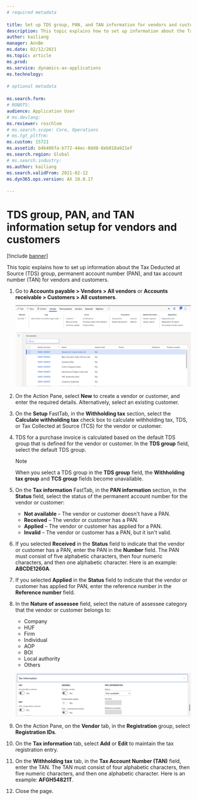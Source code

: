```yaml
---
# required metadata

title: Set up TDS group, PAN, and TAN information for vendors and customers
description: This topic explains how to set up information about the Tax Deducted at Source (TDS) group, permanent account number (PAN), and tax account number (TAN) for vendors and customers.
author: kailiang
manager: AnnBe
ms.date: 02/12/2021
ms.topic: article
ms.prod: 
ms.service: dynamics-ax-applications
ms.technology: 

# optional metadata

ms.search.form: 
# ROBOTS: 
audience: Application User
# ms.devlang: 
ms.reviewer: roschlom
# ms.search.scope: Core, Operations
# ms.tgt_pltfrm: 
ms.custom: 15721
ms.assetid: b4b406fa-b772-44ec-8dd8-8eb818a921ef
ms.search.region: Global
# ms.search.industry: 
ms.author: kailiang
ms.search.validFrom: 2021-02-12
ms.dyn365.ops.version: AX 10.0.17

---
```


# TDS group, PAN, and TAN information setup for vendors and customers

[!include [banner](../includes/banner.md)]

This topic explains how to set up information about the Tax Deducted at Source (TDS) group, permanent account number (PAN), and tax account number (TAN) for vendors and customers.

1. Go to **Accounts payable \> Vendors \> All vendors** or **Accounts receivable \> Customers \> All customers**.

    [![All vendors page](./media/apac-ind-TDS-55.png)](./media/apac-ind-TDS-55.png)

2. On the Action Pane, select **New** to create a vendor or customer, and enter the required details. Alternatively, select an existing customer.
3. On the **Setup** FastTab, in the **Withholding tax** section, select the **Calculate withholding tax** check box to calculate withholding tax, TDS, or Tax Collected at Source (TCS) for the vendor or customer.
4. TDS for a purchase invoice is calculated based on the default TDS group that is defined for the vendor or customer. In the **TDS group** field, select the default TDS group.

    > [!NOTE]
    > When you select a TDS group in the **TDS group** field, the **Withholding tax group** and **TCS group** fields become unavailable.

5. On the **Tax information** FastTab, in the **PAN information** section, in the **Status** field, select the status of the permanent account number for the vendor or customer:

    - **Not available** – The vendor or customer doesn't have a PAN.
    - **Received** – The vendor or customer has a PAN.
    - **Applied** – The vendor or customer has applied for a PAN.
    - **Invalid** – The vendor or customer has a PAN, but it isn't valid.

6. If you selected **Received** in the **Status** field to indicate that the vendor or customer has a PAN, enter the PAN in the **Number** field. The PAN must consist of five alphabetic characters, then four numeric characters, and then one alphabetic character. Here is an example: **ABCDE1260A**.
7. If you selected **Applied** in the **Status** field to indicate that the vendor or customer has applied for PAN, enter the reference number in the **Reference number** field.
8. In the **Nature of assessee** field, select the nature of assessee category that the vendor or customer belongs to:

    - Company
    - HUF
    - Firm
    - Individual
    - AOP
    - BOI
    - Local authority
    - Others

    [![Tax information FastTab](./media/apac-ind-TDS-56.png)](./media/apac-ind-TDS-56.png)

9. On the Action Pane, on the **Vendor** tab, in the **Registration** group, select **Registration IDs**.
10. On the **Tax information** tab, select **Add** or **Edit** to maintain the tax registration entry.
11. On the **Withholding tax** tab, in the **Tax Account Number (TAN)** field, enter the TAN. The TAN must consist of four alphabetic characters, then five numeric characters, and then one alphabetic character. Here is an example: **AFGH54821T**.
12. Close the page.
